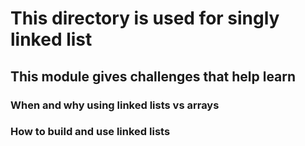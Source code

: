 # This directory is used for singly linked list

## This module gives  challenges that help learn

### When and why using linked lists vs arrays

### How to build and use linked lists
